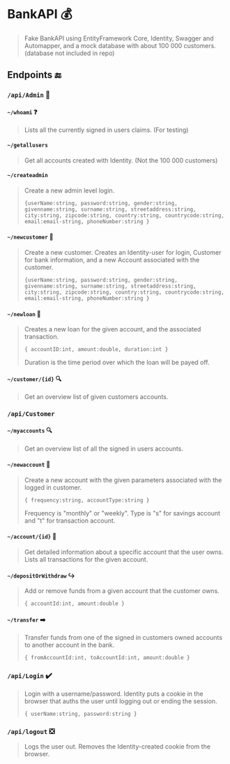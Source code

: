 # BankAPI  💰

> Fake BankAPI using EntityFramework Core, Identity, Swagger and Automapper, and a mock database with about 100 000 customers. (database not included in repo)

## Endpoints  🔚

### `/api/Admin` 👮


#### `~/whoami` ❓

> Lists all the currently signed in users claims. (For testing)


#### `~/getallusers`

> Get all accounts created with Identity. (Not the 100 000 customers)


#### `~/createadmin`

> Create a new admin level login.
>
>  `{userName:string, password:string, gender:string, givenname:string, surname:string, streetaddress:string, city:string, zipcode:string, country:string, countrycode:string, email:email-string, phoneNumber:string }`


#### `~/newcustomer` 🧒

> Create a new customer. Creates an Identity-user for login, Customer for bank information, and a new Account associated with the customer.
>
>  `{userName:string, password:string, gender:string, givenname:string, surname:string, streetaddress:string, city:string, zipcode:string, country:string, countrycode:string, email:email-string, phoneNumber:string }`


#### `~/newloan` 💸

> Creates a new loan for the given account, and the associated transaction.
>
> `{ accountID:int, amount:double, duration:int }`
>
>  Duration is the time period over which the loan will be payed off.


#### `~/customer/{id}` 🔍

> Get an overview list of given customers accounts.


### `/api/Customer`


#### `~/myaccounts` 🔍

> Get an overview list of all the signed in users accounts.


#### `~/newaccount` 🤑

> Create a new account with the given parameters associated with the logged in customer.
>
>  `{ frequency:string, accountType:string }`
>
> Frequency is "monthly" or "weekly". Type is "s" for savings account and "t" for transaction account.


#### `~/account/{id}` 🔎

> Get detailed information about a specific account that the user owns. Lists all transactions for the given account.


 #### `~/depositOrWithdraw` ↪️

> Add or remove funds from a given account that the customer owns.
>
>  `{ accountId:int, amount:double }`


#### `~/transfer` ➡️

> Transfer funds from one of the signed in customers owned accounts to another account in the bank.
>
>  `{ fromAccountId:int, toAccountId:int, amount:double }`


### `/api/Login` ✔️

> Login with a username/password. Identity puts a cookie in the browser that auths the user until logging out or ending the session.
>
>  `{ userName:string, password:string }`


### `/api/logout` ❎

> Logs the user out. Removes the Identity-created cookie from the browser.
